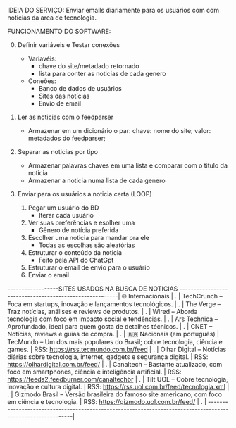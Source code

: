 IDEIA DO SERVIÇO:
    Enviar emails diariamente para os usuários com com noticias da area de tecnologia.

FUNCIONAMENTO DO SOFTWARE:

0. Definir variáveis e Testar conexões
    - Variavéis:
        - chave do site/metadado retornado
        - lista para conter as noticias de cada genero
    - Coneões: 
        - Banco de dados de usuários
        - Sites das notícias
        - Envio de email

1. Ler as noticias com o feedparser
    - Armazenar em um dicionário o par:
        chave: nome do site; 
        valor: metadados do feedparser;

2. Separar as noticias por tipo
    - Armazenar palavras chaves em uma lista e comparar com o titulo da noticia
    - Armazenar a noticia numa lista de cada genero

3. Enviar para os usuários a noticia certa (LOOP)
    1. Pegar um usuário do BD
        - Iterar cada usuário
    2. Ver suas preferências e esolher uma
        - Gênero de notícia preferida
    3. Escolher uma noticia para mandar pra ele
        - Todas as escolhas são aleatórias
    4. Estruturar o conteúdo da noticia
        - Feito pela API do ChatGpt
    5. Estruturar o email de envio para o usuário
    6. Enviar o email







------------------SITES USADOS NA BUSCA DE NOTICIAS --------------------------------------------------------|
🌐 Internacionais                                                                                           |
.                                                                                                           |
TechCrunch – Foca em startups, inovação e lançamentos tecnológicos.                                         |
.                                                                                                           |
The Verge – Traz notícias, análises e reviews de produtos.                                                  |
.                                                                                                           |
Wired – Aborda tecnologia com foco em impacto social e tendências.                                          |
.                                                                                                           |
Ars Technica – Aprofundado, ideal para quem gosta de detalhes técnicos.                                     |
.                                                                                                           |
CNET – Notícias, reviews e guias de compra.                                                                 |
.                                                                                                           |
🇧🇷 Nacionais (em português)                                                                                 |
TecMundo – Um dos mais populares do Brasil; cobre tecnologia, ciência e games.                              |
RSS: https://rss.tecmundo.com.br/feed                                                                       |
.                                                                                                           |
Olhar Digital – Notícias diárias sobre tecnologia, internet, gadgets e segurança digital.                   |
RSS: https://olhardigital.com.br/feed/                                                                      |
.                                                                                                           |
Canaltech – Bastante atualizado, com foco em smartphones, ciência e inteligência artificial.                |
RSS: https://feeds2.feedburner.com/canaltechbr                                                              |
.                                                                                                           |
Tilt UOL – Cobre tecnologia, inovação e cultura digital.                                                    |
RSS: https://rss.uol.com.br/feed/tecnologia.xml                                                                       |
.                                                                                                           |
Gizmodo Brasil – Versão brasileira do famoso site americano, com foco em ciência e tecnologia.              |
RSS: https://gizmodo.uol.com.br/feed/                                                                       |
.                                                                                                           |
------------------------------------------------------------------------------------------------------------|